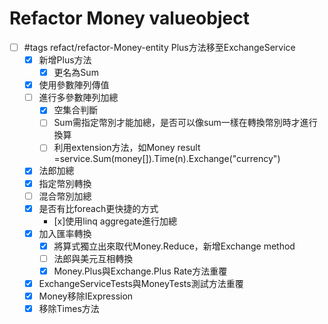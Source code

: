 # Refactor Money valueobject

- [ ] #tags refact/refactor-Money-entity Plus方法移至ExchangeService
    - [x] 新增Plus方法
      - [x] 更名為Sum 
    - [x] 使用參數陣列傳值
    - [ ] 進行多參數陣列加總
      - [x] 空集合判斷
      - [ ] Sum需指定幣別才能加總，是否可以像sum一樣在轉換幣別時才進行換算
      - [ ] 利用extension方法，如Money result =service.Sum(money[]).Time(n).Exchange("currency")
    - [x] 法郎加總
    - [x] 指定幣別轉換
    - [ ] 混合幣別加總
    - [x] 是否有比foreach更快捷的方式
      - [x]使用linq aggregate進行加總 
    - [x] 加入匯率轉換
      - [x] 將算式獨立出來取代Money.Reduce，新增Exchange method
      - [ ] 法郎與美元互相轉換
      - [x] Money.Plus與Exchange.Plus Rate方法重覆
    - [x] ExchangeServiceTests與MoneyTests測試方法重覆
    - [x] Money移除IExpression
    - [x] 移除Times方法